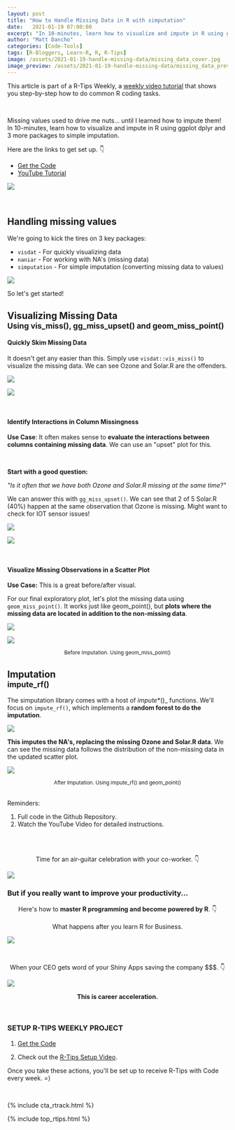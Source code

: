 ```yaml
---
layout: post
title: "How to Handle Missing Data in R with simputation"
date:   2021-01-19 07:00:00
excerpt: "In 10-minutes, learn how to visualize and impute in R using ggplot dplyr and 3 more packages to simple imputation. Here are the links to get set up."
author: "Matt Dancho"
categories: [Code-Tools]
tags: [R-Bloggers, Learn-R, R, R-Tips]
image: /assets/2021-01-19-handle-missing-data/missing_data_cover.jpg
image_preview: /assets/2021-01-19-handle-missing-data/missing_data_preview.jpg
---
```




This article is part of a R-Tips Weekly, a [weekly video tutorial](https://mailchi.mp/business-science/r-tips-newsletter) that shows you step-by-step how to do common R coding tasks.

<br/>

Missing values used to drive me nuts... until I learned how to impute them! In 10-minutes, learn how to visualize and impute in R using ggplot dplyr and 3 more packages to simple imputation. 

Here are the links to get set up. 👇

- [Get the Code](https://mailchi.mp/business-science/r-tips-newsletter)
- [YouTube Tutorial](https://youtu.be/gY12FJryF7k)


<a href="https://youtu.be/gY12FJryF7k"><img src="/assets/2021-01-19-handle-missing-data/video_thumb.png" border="0" /></a>

<br>


## Handling missing values

We're going to kick the tires on 3 key packages:

- `visdat` - For quickly visualizing data
- `naniar` - For working with NA's (missing data)
- `simputation` - For simple imputation (converting missing data to values)

![](/assets/2021-01-19-handle-missing-data/before_after.png)

So let's get started!



<h2>Visualizing Missing Data<br><small>Using vis_miss(), gg_miss_upset() and geom_miss_point()</small></h2>
 

#### Quickly Skim Missing Data 

It doesn't get any easier than this. Simply use `visdat::vis_miss()` to visualize the missing data. We can see Ozone and Solar.R are the offenders. 

![](/assets/2021-01-19-handle-missing-data/vis_miss.jpg)

![](/assets/2021-01-19-handle-missing-data/vis_miss_observations.jpg)

<br>

#### Identify Interactions in Column Missingness

**Use Case**: It often makes sense to **evaluate the interactions between columns containing missing data**. We can use an "upset" plot for this. 

<br>

**Start with a good question:**

_"Is it often that we have both Ozone and Solar.R missing at the same time?"_

We can answer this with `gg_miss_upset()`. We can see that 2 of 5 Solar.R (40%) happen at the same observation that Ozone is missing. Might want to check for IOT sensor issues!

![](/assets/2021-01-19-handle-missing-data/gg_miss_upset.jpg)

![](/assets/2021-01-19-handle-missing-data/gg_miss_upset_barchart.jpg)

<br>

#### Visualize Missing Observations in a Scatter Plot

**Use Case:** This is a great before/after visual. 

For our final exploratory plot, let's plot the missing data using `geom_miss_point()`. It works just like geom_point(), but **plots where the missing data are located in addition to the non-missing data**. 

![](/assets/2021-01-19-handle-missing-data/geom_miss_point.jpg)

![](/assets/2021-01-19-handle-missing-data/geom_miss_point_scatterplot.jpg)

<center><small>Before Imputation. Using geom_miss_point()</small></center>



<h2>Imputation<br><small>impute_rf()</small></h2>
   
The simputation library comes with a host of _impute_*()_ functions. We'll focus on `impute_rf()`, which implements a **random forest to do the imputation**. 

![](/assets/2021-01-19-handle-missing-data/impute_rf.jpg)

**This imputes the NA's, replacing the missing Ozone and Solar.R data**. We can see the missing data follows the distribution of the non-missing data in the updated scatter plot.

![](/assets/2021-01-19-handle-missing-data/impute_rf_scatterplot.jpg)

<center><small>
    After Imputation. Using impute_rf() and geom_point()
</small></center>

<br>

Reminders:
1. Full code in the Github Repository.
2. Watch the YouTube Video for detailed instructions.

<br><br>


<center><p>Time for an air-guitar celebration with your co-worker. 👇</p></center>

![](/assets/2021-01-19-handle-missing-data/football_celebrate.gif)


### But if you really want to improve your productivity... 

<center>
<p>
Here's how to <strong>master R programming and become powered by R</strong>.  👇
<br><br>
What happens after you learn R for Business. 
</p>
</center>

![](/assets/2021-01-19-handle-missing-data/harry_potter.gif)

<br>
<center><p>When your CEO gets word of your Shiny Apps saving the company $$$. 👇</p></center>

![](/assets/2021-01-19-handle-missing-data/wizard.gif)


<center><strong><p>This is career acceleration.</p></strong></center>



<br>

### SETUP R-TIPS WEEKLY PROJECT

1. [Get the Code](https://mailchi.mp/business-science/r-tips-newsletter)

2. Check out the [R-Tips Setup Video](https://youtu.be/F7aYV0RPyD0).

Once you take these actions, you'll be set up to receive R-Tips with Code every week. =)

<br>

{% include cta_rtrack.html %}

{% include top_rtips.html %}
